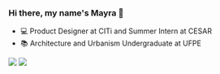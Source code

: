 ### Hi there, my name's Mayra 👋

<!--
**mayrxgs/mayrxgs** is a ✨ _special_ ✨ repository because its `README.md` (this file) appears on your GitHub profile.

Here are some ideas to get you started:

- 🔭 I’m currently working on ...
- 🌱 I’m currently learning ...
- 👯 I’m looking to collaborate on ...
- 🤔 I’m looking for help with ...
- 💬 Ask me about ...
- 📫 How to reach me: ...
- 😄 Pronouns: ...
- ⚡ Fun fact: ...
-->

- 💻 Product Designer at CITi and Summer Intern at CESAR
- 📚 Architecture and Urbanism Undergraduate at UFPE

<a href="www.linkedin.com/in/mayra-gs-santos/"><img src="https://img.shields.io/badge/LinkedIn-0077B5?style=for-the-badge&logo=linkedin&logoColor=white" class="media-object  img-responsive img-thumbnail"></a> 
<a href="behance.net/Mayra-Santos"><img src="https://img.shields.io/badge/Behance-0054F7?style=for-the-badge&logo=behance&logoColor=white" class="media-object  img-responsive img-thumbnail"></a> 
